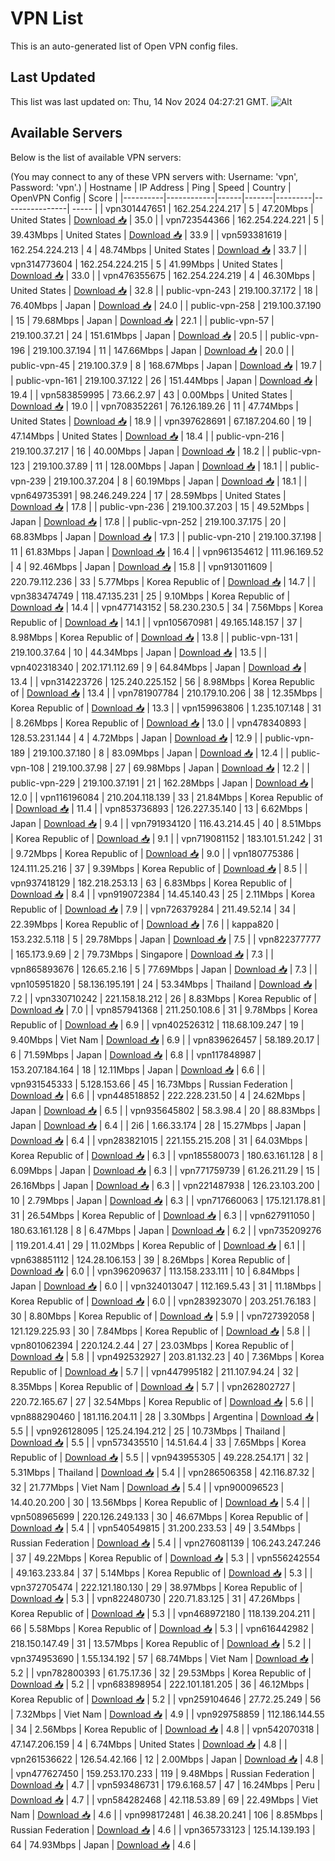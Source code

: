 # VPN List

This is an auto-generated list of Open VPN config files.

## Last Updated

This list was last updated on: Thu, 14 Nov 2024 04:27:21 GMT.
![Alt](https://repobeats.axiom.co/api/embed/186b98318ef1479477931607c1ad7d823f12451f.svg "Repobeats analytics image")

## Available Servers

Below is the list of available VPN servers:

(You may connect to any of these VPN servers with: Username: 'vpn', Password: 'vpn'.)
| Hostname | IP Address | Ping | Speed | Country | OpenVPN Config | Score |
|----------|------------|------|-------|---------|----------------| ----- |
| vpn301447651 | 162.254.224.217 | 5 | 47.20Mbps | United States | [Download 📥](./configs/server_0_US.ovpn) | 35.0 |
| vpn723544366 | 162.254.224.221 | 5 | 39.43Mbps | United States | [Download 📥](./configs/server_1_US.ovpn) | 33.9 |
| vpn593381619 | 162.254.224.213 | 4 | 48.74Mbps | United States | [Download 📥](./configs/server_2_US.ovpn) | 33.7 |
| vpn314773604 | 162.254.224.215 | 5 | 41.99Mbps | United States | [Download 📥](./configs/server_3_US.ovpn) | 33.0 |
| vpn476355675 | 162.254.224.219 | 4 | 46.30Mbps | United States | [Download 📥](./configs/server_4_US.ovpn) | 32.8 |
| public-vpn-243 | 219.100.37.172 | 18 | 76.40Mbps | Japan | [Download 📥](./configs/server_5_JP.ovpn) | 24.0 |
| public-vpn-258 | 219.100.37.190 | 15 | 79.68Mbps | Japan | [Download 📥](./configs/server_6_JP.ovpn) | 22.1 |
| public-vpn-57 | 219.100.37.21 | 24 | 151.61Mbps | Japan | [Download 📥](./configs/server_7_JP.ovpn) | 20.5 |
| public-vpn-196 | 219.100.37.194 | 11 | 147.66Mbps | Japan | [Download 📥](./configs/server_8_JP.ovpn) | 20.0 |
| public-vpn-45 | 219.100.37.9 | 8 | 168.67Mbps | Japan | [Download 📥](./configs/server_9_JP.ovpn) | 19.7 |
| public-vpn-161 | 219.100.37.122 | 26 | 151.44Mbps | Japan | [Download 📥](./configs/server_10_JP.ovpn) | 19.4 |
| vpn583859995 | 73.66.2.97 | 43 | 0.00Mbps | United States | [Download 📥](./configs/server_11_US.ovpn) | 19.0 |
| vpn708352261 | 76.126.189.26 | 11 | 47.74Mbps | United States | [Download 📥](./configs/server_12_US.ovpn) | 18.9 |
| vpn397628691 | 67.187.204.60 | 19 | 47.14Mbps | United States | [Download 📥](./configs/server_13_US.ovpn) | 18.4 |
| public-vpn-216 | 219.100.37.217 | 16 | 40.00Mbps | Japan | [Download 📥](./configs/server_14_JP.ovpn) | 18.2 |
| public-vpn-123 | 219.100.37.89 | 11 | 128.00Mbps | Japan | [Download 📥](./configs/server_15_JP.ovpn) | 18.1 |
| public-vpn-239 | 219.100.37.204 | 8 | 60.19Mbps | Japan | [Download 📥](./configs/server_16_JP.ovpn) | 18.1 |
| vpn649735391 | 98.246.249.224 | 17 | 28.59Mbps | United States | [Download 📥](./configs/server_17_US.ovpn) | 17.8 |
| public-vpn-236 | 219.100.37.203 | 15 | 49.52Mbps | Japan | [Download 📥](./configs/server_18_JP.ovpn) | 17.8 |
| public-vpn-252 | 219.100.37.175 | 20 | 68.83Mbps | Japan | [Download 📥](./configs/server_19_JP.ovpn) | 17.3 |
| public-vpn-210 | 219.100.37.198 | 11 | 61.83Mbps | Japan | [Download 📥](./configs/server_20_JP.ovpn) | 16.4 |
| vpn961354612 | 111.96.169.52 | 4 | 92.46Mbps | Japan | [Download 📥](./configs/server_21_JP.ovpn) | 15.8 |
| vpn913011609 | 220.79.112.236 | 33 | 5.77Mbps | Korea Republic of | [Download 📥](./configs/server_22_KR.ovpn) | 14.7 |
| vpn383474749 | 118.47.135.231 | 25 | 9.10Mbps | Korea Republic of | [Download 📥](./configs/server_23_KR.ovpn) | 14.4 |
| vpn477143152 | 58.230.230.5 | 34 | 7.56Mbps | Korea Republic of | [Download 📥](./configs/server_24_KR.ovpn) | 14.1 |
| vpn105670981 | 49.165.148.157 | 37 | 8.98Mbps | Korea Republic of | [Download 📥](./configs/server_25_KR.ovpn) | 13.8 |
| public-vpn-131 | 219.100.37.64 | 10 | 44.34Mbps | Japan | [Download 📥](./configs/server_26_JP.ovpn) | 13.5 |
| vpn402318340 | 202.171.112.69 | 9 | 64.84Mbps | Japan | [Download 📥](./configs/server_27_JP.ovpn) | 13.4 |
| vpn314223726 | 125.240.225.152 | 56 | 8.98Mbps | Korea Republic of | [Download 📥](./configs/server_28_KR.ovpn) | 13.4 |
| vpn781907784 | 210.179.10.206 | 38 | 12.35Mbps | Korea Republic of | [Download 📥](./configs/server_29_KR.ovpn) | 13.3 |
| vpn159963806 | 1.235.107.148 | 31 | 8.26Mbps | Korea Republic of | [Download 📥](./configs/server_30_KR.ovpn) | 13.0 |
| vpn478340893 | 128.53.231.144 | 4 | 4.72Mbps | Japan | [Download 📥](./configs/server_31_JP.ovpn) | 12.9 |
| public-vpn-189 | 219.100.37.180 | 8 | 83.09Mbps | Japan | [Download 📥](./configs/server_32_JP.ovpn) | 12.4 |
| public-vpn-108 | 219.100.37.98 | 27 | 69.98Mbps | Japan | [Download 📥](./configs/server_33_JP.ovpn) | 12.2 |
| public-vpn-229 | 219.100.37.191 | 21 | 162.28Mbps | Japan | [Download 📥](./configs/server_34_JP.ovpn) | 12.0 |
| vpn116196084 | 210.204.118.139 | 33 | 21.84Mbps | Korea Republic of | [Download 📥](./configs/server_35_KR.ovpn) | 11.4 |
| vpn853736893 | 126.227.35.140 | 13 | 6.62Mbps | Japan | [Download 📥](./configs/server_36_JP.ovpn) | 9.4 |
| vpn791934120 | 116.43.214.45 | 40 | 8.51Mbps | Korea Republic of | [Download 📥](./configs/server_37_KR.ovpn) | 9.1 |
| vpn719081152 | 183.101.51.242 | 31 | 9.72Mbps | Korea Republic of | [Download 📥](./configs/server_38_KR.ovpn) | 9.0 |
| vpn180775386 | 124.111.25.216 | 37 | 9.39Mbps | Korea Republic of | [Download 📥](./configs/server_39_KR.ovpn) | 8.5 |
| vpn937418129 | 182.218.253.13 | 63 | 6.83Mbps | Korea Republic of | [Download 📥](./configs/server_40_KR.ovpn) | 8.4 |
| vpn919072384 | 14.45.140.43 | 25 | 2.11Mbps | Korea Republic of | [Download 📥](./configs/server_41_KR.ovpn) | 7.9 |
| vpn726379284 | 211.49.52.14 | 34 | 22.39Mbps | Korea Republic of | [Download 📥](./configs/server_42_KR.ovpn) | 7.6 |
| kappa820 | 153.232.5.118 | 5 | 29.78Mbps | Japan | [Download 📥](./configs/server_43_JP.ovpn) | 7.5 |
| vpn822377777 | 165.173.9.69 | 2 | 79.73Mbps | Singapore | [Download 📥](./configs/server_44_SG.ovpn) | 7.3 |
| vpn865893676 | 126.65.2.16 | 5 | 77.69Mbps | Japan | [Download 📥](./configs/server_45_JP.ovpn) | 7.3 |
| vpn105951820 | 58.136.195.191 | 24 | 53.34Mbps | Thailand | [Download 📥](./configs/server_46_TH.ovpn) | 7.2 |
| vpn330710242 | 221.158.18.212 | 26 | 8.83Mbps | Korea Republic of | [Download 📥](./configs/server_47_KR.ovpn) | 7.0 |
| vpn857941368 | 211.250.108.6 | 31 | 9.78Mbps | Korea Republic of | [Download 📥](./configs/server_48_KR.ovpn) | 6.9 |
| vpn402526312 | 118.68.109.247 | 19 | 9.40Mbps | Viet Nam | [Download 📥](./configs/server_49_VN.ovpn) | 6.9 |
| vpn839626457 | 58.189.20.17 | 6 | 71.59Mbps | Japan | [Download 📥](./configs/server_50_JP.ovpn) | 6.8 |
| vpn117848987 | 153.207.184.164 | 18 | 12.11Mbps | Japan | [Download 📥](./configs/server_51_JP.ovpn) | 6.6 |
| vpn931545333 | 5.128.153.66 | 45 | 16.73Mbps | Russian Federation | [Download 📥](./configs/server_52_RU.ovpn) | 6.6 |
| vpn448518852 | 222.228.231.50 | 4 | 24.62Mbps | Japan | [Download 📥](./configs/server_53_JP.ovpn) | 6.5 |
| vpn935645802 | 58.3.98.4 | 20 | 88.83Mbps | Japan | [Download 📥](./configs/server_54_JP.ovpn) | 6.4 |
| 2i6 | 1.66.33.174 | 28 | 15.27Mbps | Japan | [Download 📥](./configs/server_55_JP.ovpn) | 6.4 |
| vpn283821015 | 221.155.215.208 | 31 | 64.03Mbps | Korea Republic of | [Download 📥](./configs/server_56_KR.ovpn) | 6.3 |
| vpn185580073 | 180.63.161.128 | 8 | 6.09Mbps | Japan | [Download 📥](./configs/server_57_JP.ovpn) | 6.3 |
| vpn771759739 | 61.26.211.29 | 15 | 26.16Mbps | Japan | [Download 📥](./configs/server_58_JP.ovpn) | 6.3 |
| vpn221487938 | 126.23.103.200 | 10 | 2.79Mbps | Japan | [Download 📥](./configs/server_59_JP.ovpn) | 6.3 |
| vpn717660063 | 175.121.178.81 | 31 | 26.54Mbps | Korea Republic of | [Download 📥](./configs/server_60_KR.ovpn) | 6.3 |
| vpn627911050 | 180.63.161.128 | 8 | 6.47Mbps | Japan | [Download 📥](./configs/server_61_JP.ovpn) | 6.2 |
| vpn735209276 | 119.201.4.41 | 29 | 11.02Mbps | Korea Republic of | [Download 📥](./configs/server_62_KR.ovpn) | 6.1 |
| vpn638851112 | 124.28.106.153 | 39 | 8.26Mbps | Korea Republic of | [Download 📥](./configs/server_63_KR.ovpn) | 6.0 |
| vpn396209637 | 113.158.233.111 | 10 | 6.84Mbps | Japan | [Download 📥](./configs/server_64_JP.ovpn) | 6.0 |
| vpn324013047 | 112.169.5.43 | 31 | 11.18Mbps | Korea Republic of | [Download 📥](./configs/server_65_KR.ovpn) | 6.0 |
| vpn283923070 | 203.251.76.183 | 30 | 8.80Mbps | Korea Republic of | [Download 📥](./configs/server_66_KR.ovpn) | 5.9 |
| vpn727392058 | 121.129.225.93 | 30 | 7.84Mbps | Korea Republic of | [Download 📥](./configs/server_67_KR.ovpn) | 5.8 |
| vpn801062394 | 220.124.2.44 | 27 | 23.03Mbps | Korea Republic of | [Download 📥](./configs/server_68_KR.ovpn) | 5.8 |
| vpn492532927 | 203.81.132.23 | 40 | 7.36Mbps | Korea Republic of | [Download 📥](./configs/server_69_KR.ovpn) | 5.7 |
| vpn447995182 | 211.107.94.24 | 32 | 8.35Mbps | Korea Republic of | [Download 📥](./configs/server_70_KR.ovpn) | 5.7 |
| vpn262802727 | 220.72.165.67 | 27 | 32.54Mbps | Korea Republic of | [Download 📥](./configs/server_71_KR.ovpn) | 5.6 |
| vpn888290460 | 181.116.204.11 | 28 | 3.30Mbps | Argentina | [Download 📥](./configs/server_72_AR.ovpn) | 5.5 |
| vpn926128095 | 125.24.194.212 | 25 | 10.73Mbps | Thailand | [Download 📥](./configs/server_73_TH.ovpn) | 5.5 |
| vpn573435510 | 14.51.64.4 | 33 | 7.65Mbps | Korea Republic of | [Download 📥](./configs/server_74_KR.ovpn) | 5.5 |
| vpn943955305 | 49.228.254.171 | 32 | 5.31Mbps | Thailand | [Download 📥](./configs/server_75_TH.ovpn) | 5.4 |
| vpn286506358 | 42.116.87.32 | 32 | 21.77Mbps | Viet Nam | [Download 📥](./configs/server_76_VN.ovpn) | 5.4 |
| vpn900096523 | 14.40.20.200 | 30 | 13.56Mbps | Korea Republic of | [Download 📥](./configs/server_77_KR.ovpn) | 5.4 |
| vpn508965699 | 220.126.249.133 | 30 | 46.67Mbps | Korea Republic of | [Download 📥](./configs/server_78_KR.ovpn) | 5.4 |
| vpn540549815 | 31.200.233.53 | 49 | 3.54Mbps | Russian Federation | [Download 📥](./configs/server_79_RU.ovpn) | 5.4 |
| vpn276081139 | 106.243.247.246 | 37 | 49.22Mbps | Korea Republic of | [Download 📥](./configs/server_80_KR.ovpn) | 5.3 |
| vpn556242554 | 49.163.233.84 | 37 | 5.14Mbps | Korea Republic of | [Download 📥](./configs/server_81_KR.ovpn) | 5.3 |
| vpn372705474 | 222.121.180.130 | 29 | 38.97Mbps | Korea Republic of | [Download 📥](./configs/server_82_KR.ovpn) | 5.3 |
| vpn822480730 | 220.71.83.125 | 31 | 47.26Mbps | Korea Republic of | [Download 📥](./configs/server_83_KR.ovpn) | 5.3 |
| vpn468972180 | 118.139.204.211 | 66 | 5.58Mbps | Korea Republic of | [Download 📥](./configs/server_84_KR.ovpn) | 5.3 |
| vpn616442982 | 218.150.147.49 | 31 | 13.57Mbps | Korea Republic of | [Download 📥](./configs/server_85_KR.ovpn) | 5.2 |
| vpn374953690 | 1.55.134.192 | 57 | 68.74Mbps | Viet Nam | [Download 📥](./configs/server_86_VN.ovpn) | 5.2 |
| vpn782800393 | 61.75.17.36 | 32 | 29.53Mbps | Korea Republic of | [Download 📥](./configs/server_87_KR.ovpn) | 5.2 |
| vpn683898954 | 222.101.181.205 | 36 | 46.12Mbps | Korea Republic of | [Download 📥](./configs/server_88_KR.ovpn) | 5.2 |
| vpn259104646 | 27.72.25.249 | 56 | 7.32Mbps | Viet Nam | [Download 📥](./configs/server_89_VN.ovpn) | 4.9 |
| vpn929758859 | 112.186.144.55 | 34 | 2.56Mbps | Korea Republic of | [Download 📥](./configs/server_90_KR.ovpn) | 4.8 |
| vpn542070318 | 47.147.206.159 | 4 | 6.74Mbps | United States | [Download 📥](./configs/server_91_US.ovpn) | 4.8 |
| vpn261536622 | 126.54.42.166 | 12 | 2.00Mbps | Japan | [Download 📥](./configs/server_92_JP.ovpn) | 4.8 |
| vpn477627450 | 159.253.170.233 | 119 | 9.48Mbps | Russian Federation | [Download 📥](./configs/server_93_RU.ovpn) | 4.7 |
| vpn593486731 | 179.6.168.57 | 47 | 16.24Mbps | Peru | [Download 📥](./configs/server_94_PE.ovpn) | 4.7 |
| vpn584282468 | 42.118.53.89 | 69 | 22.49Mbps | Viet Nam | [Download 📥](./configs/server_95_VN.ovpn) | 4.6 |
| vpn998172481 | 46.38.20.241 | 106 | 8.85Mbps | Russian Federation | [Download 📥](./configs/server_96_RU.ovpn) | 4.6 |
| vpn365733123 | 125.14.139.193 | 64 | 74.93Mbps | Japan | [Download 📥](./configs/server_97_JP.ovpn) | 4.6 |
